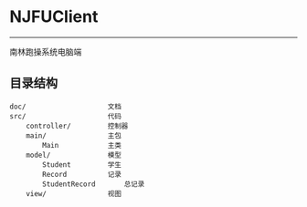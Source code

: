 # NJFUClient
----------------
南林跑操系统电脑端

## 目录结构
```
doc/					文档
src/					代码
	controller/			控制器
	main/				主包
		Main			主类
	model/				模型
		Student			学生
		Record			记录
		StudentRecord		总记录
	view/				视图
```

